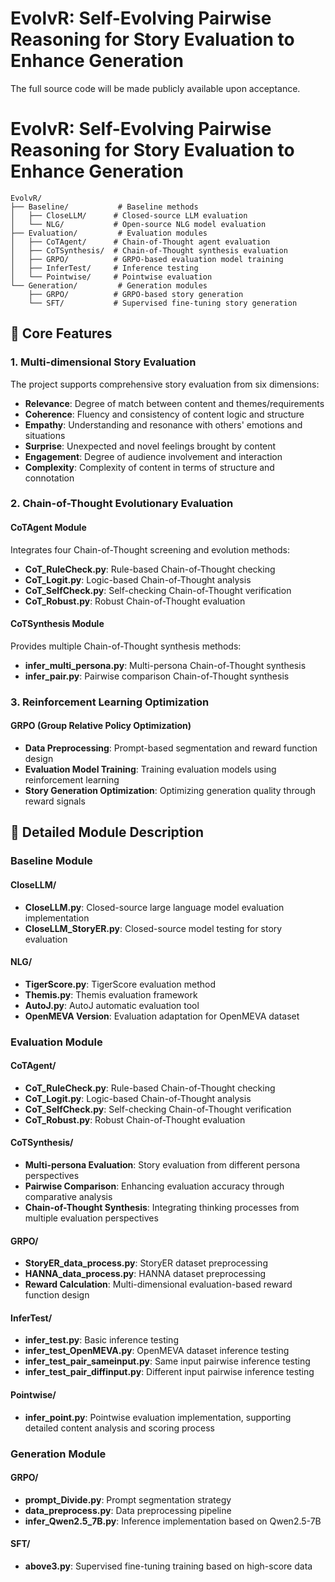 # EvolvR: Self-Evolving Pairwise Reasoning for Story Evaluation to Enhance Generation
The full source code will be made publicly available upon acceptance.


# EvolvR: Self-Evolving Pairwise Reasoning for Story Evaluation to Enhance Generation

```
EvolvR/
├── Baseline/           # Baseline methods
│   ├── CloseLLM/      # Closed-source LLM evaluation
│   └── NLG/           # Open-source NLG model evaluation
├── Evaluation/         # Evaluation modules
│   ├── CoTAgent/      # Chain-of-Thought agent evaluation
│   ├── CoTSynthesis/  # Chain-of-Thought synthesis evaluation
│   ├── GRPO/          # GRPO-based evaluation model training
│   ├── InferTest/     # Inference testing
│   └── Pointwise/     # Pointwise evaluation
└── Generation/         # Generation modules
    ├── GRPO/          # GRPO-based story generation
    └── SFT/           # Supervised fine-tuning story generation
```

## 🚀 Core Features

### 1. Multi-dimensional Story Evaluation

The project supports comprehensive story evaluation from six dimensions:

- **Relevance**: Degree of match between content and themes/requirements
- **Coherence**: Fluency and consistency of content logic and structure
- **Empathy**: Understanding and resonance with others' emotions and situations
- **Surprise**: Unexpected and novel feelings brought by content
- **Engagement**: Degree of audience involvement and interaction
- **Complexity**: Complexity of content in terms of structure and connotation

### 2. Chain-of-Thought Evolutionary Evaluation

#### CoTAgent Module
Integrates four Chain-of-Thought screening and evolution methods:
- **CoT_RuleCheck.py**: Rule-based Chain-of-Thought checking
- **CoT_Logit.py**: Logic-based Chain-of-Thought analysis
- **CoT_SelfCheck.py**: Self-checking Chain-of-Thought verification
- **CoT_Robust.py**: Robust Chain-of-Thought evaluation

#### CoTSynthesis Module
Provides multiple Chain-of-Thought synthesis methods:
- **infer_multi_persona.py**: Multi-persona Chain-of-Thought synthesis
- **infer_pair.py**: Pairwise comparison Chain-of-Thought synthesis

### 3. Reinforcement Learning Optimization

#### GRPO (Group Relative Policy Optimization)
- **Data Preprocessing**: Prompt-based segmentation and reward function design
- **Evaluation Model Training**: Training evaluation models using reinforcement learning
- **Story Generation Optimization**: Optimizing generation quality through reward signals

## 📁 Detailed Module Description

### Baseline Module

#### CloseLLM/
- **CloseLLM.py**: Closed-source large language model evaluation implementation
- **CloseLLM_StoryER.py**: Closed-source model testing for story evaluation

#### NLG/
- **TigerScore.py**: TigerScore evaluation method
- **Themis.py**: Themis evaluation framework
- **AutoJ.py**: AutoJ automatic evaluation tool
- **OpenMEVA Version**: Evaluation adaptation for OpenMEVA dataset

### Evaluation Module

#### CoTAgent/
- **CoT_RuleCheck.py**: Rule-based Chain-of-Thought checking
- **CoT_Logit.py**: Logic-based Chain-of-Thought analysis
- **CoT_SelfCheck.py**: Self-checking Chain-of-Thought verification
- **CoT_Robust.py**: Robust Chain-of-Thought evaluation

#### CoTSynthesis/
- **Multi-persona Evaluation**: Story evaluation from different persona perspectives
- **Pairwise Comparison**: Enhancing evaluation accuracy through comparative analysis
- **Chain-of-Thought Synthesis**: Integrating thinking processes from multiple evaluation perspectives

#### GRPO/
- **StoryER_data_process.py**: StoryER dataset preprocessing
- **HANNA_data_process.py**: HANNA dataset preprocessing
- **Reward Calculation**: Multi-dimensional evaluation-based reward function design

#### InferTest/
- **infer_test.py**: Basic inference testing
- **infer_test_OpenMEVA.py**: OpenMEVA dataset inference testing
- **infer_test_pair_sameinput.py**: Same input pairwise inference testing
- **infer_test_pair_diffinput.py**: Different input pairwise inference testing

#### Pointwise/
- **infer_point.py**: Pointwise evaluation implementation, supporting detailed content analysis and scoring process

### Generation Module

#### GRPO/
- **prompt_Divide.py**: Prompt segmentation strategy
- **data_preprocess.py**: Data preprocessing pipeline
- **infer_Qwen2.5_7B.py**: Inference implementation based on Qwen2.5-7B

#### SFT/
- **above3.py**: Supervised fine-tuning training based on high-score data
